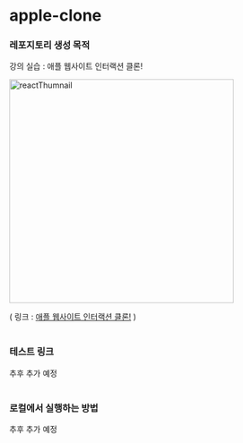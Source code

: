 # apple-clone

### 레포지토리 생성 목적
강의 실습 : 애플 웹사이트 인터랙션 클론!  

<img src="./public/asset/reactThumnail.jpeg" alt="reactThumnail" width="400"/>

( 링크 : [애플 웹사이트 인터랙션 클론!](https://www.inflearn.com/course/%EC%95%A0%ED%94%8C-%EC%9B%B9%EC%82%AC%EC%9D%B4%ED%8A%B8-%EC%9D%B8%ED%84%B0%EB%9E%99%EC%85%98-%ED%81%B4%EB%A1%A0#) )  
<br>

### 테스트 링크
추후 추가 예정  
<br>

### 로컬에서 실행하는 방법
추후 추가 예정
